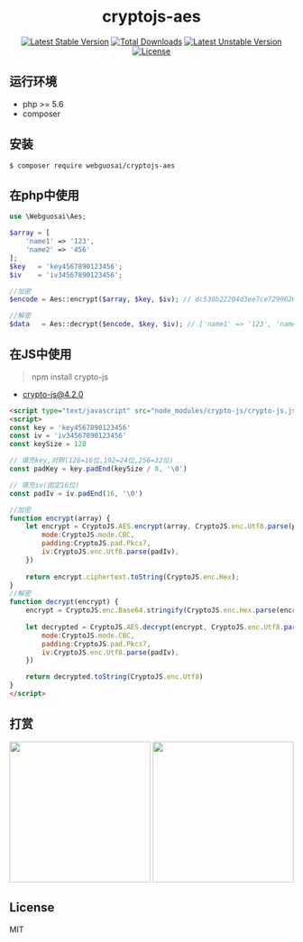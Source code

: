 <h1 align="center">cryptojs-aes</h1>

<p align="center">
<a href="https://packagist.org/packages/webguosai/cryptojs-aes"><img src="https://poser.pugx.org/webguosai/cryptojs-aes/v/stable" alt="Latest Stable Version"></a>
<a href="https://packagist.org/packages/webguosai/cryptojs-aes"><img src="https://poser.pugx.org/webguosai/cryptojs-aes/downloads" alt="Total Downloads"></a>
<a href="https://packagist.org/packages/webguosai/cryptojs-aes"><img src="https://poser.pugx.org/webguosai/cryptojs-aes/v/unstable" alt="Latest Unstable Version"></a>
<a href="https://packagist.org/packages/webguosai/cryptojs-aes"><img src="https://poser.pugx.org/webguosai/cryptojs-aes/license" alt="License"></a>
</p>


## 运行环境

- php >= 5.6
- composer

## 安装

```Shell
$ composer require webguosai/cryptojs-aes
```

## 在php中使用
```php
use \Webguosai\Aes;

$array = [
    'name1' => '123',
    'name2' => '456'
];
$key   = 'key4567890123456';
$iv    = 'iv34567890123456';

//加密
$encode = Aes::encrypt($array, $key, $iv); // dc530b22204d3ee7ce729062600fb5c389c43ededed5e5c12d22b82a791fc15e

//解密
$data   = Aes::decrypt($encode, $key, $iv); // ['name1' => '123', 'name2' => '456']
```

## 在JS中使用
> npm install crypto-js
- crypto-js@4.2.0

```html
<script type="text/javascript" src="node_modules/crypto-js/crypto-js.js"></script>
<script>
const key = 'key4567890123456'
const iv = 'iv34567890123456'
const keySize = 128

// 填充key,对照(128=16位,192=24位,256=32位)
const padKey = key.padEnd(keySize / 8, '\0')

// 填充iv(固定16位)
const padIv = iv.padEnd(16, '\0')

//加密
function encrypt(array) {
    let encrypt = CryptoJS.AES.encrypt(array, CryptoJS.enc.Utf8.parse(padKey), {
        mode:CryptoJS.mode.CBC,
        padding:CryptoJS.pad.Pkcs7,
        iv:CryptoJS.enc.Utf8.parse(padIv),
    })
    
    return encrypt.ciphertext.toString(CryptoJS.enc.Hex);
}
//解密
function decrypt(encrypt) {
    encrypt = CryptoJS.enc.Base64.stringify(CryptoJS.enc.Hex.parse(encrypt));
    
    let decrypted = CryptoJS.AES.decrypt(encrypt, CryptoJS.enc.Utf8.parse(padKey), {
        mode:CryptoJS.mode.CBC,
        padding:CryptoJS.pad.Pkcs7,
        iv:CryptoJS.enc.Utf8.parse(padIv),
    })

    return decrypted.toString(CryptoJS.enc.Utf8)
}
</script>
```

## 打赏

<p>
  <img src="https://wx4.sinaimg.cn/mw1024/008voDx3gy1h6l1azpwysj30u014wt9h.jpg" width="250" />
  <img src="https://wx2.sinaimg.cn/mw1024/008voDx3gy1h6l1azp5vhj30u01aoadc.jpg" width="250" />
</p>

## License

MIT

